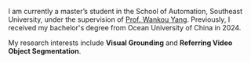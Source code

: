 
I am currently a master’s student in the School of Automation, Southeast University, under the supervision of [Prof. Wankou Yang](https://scholar.google.com/citations?user=PMzEsJgAAAAJ&hl=zh-CN). Previously, I received my bachelor's degree from Ocean University of China in 2024.

My research interests include **Visual Grounding** and **Referring Video Object Segmentation**. 
